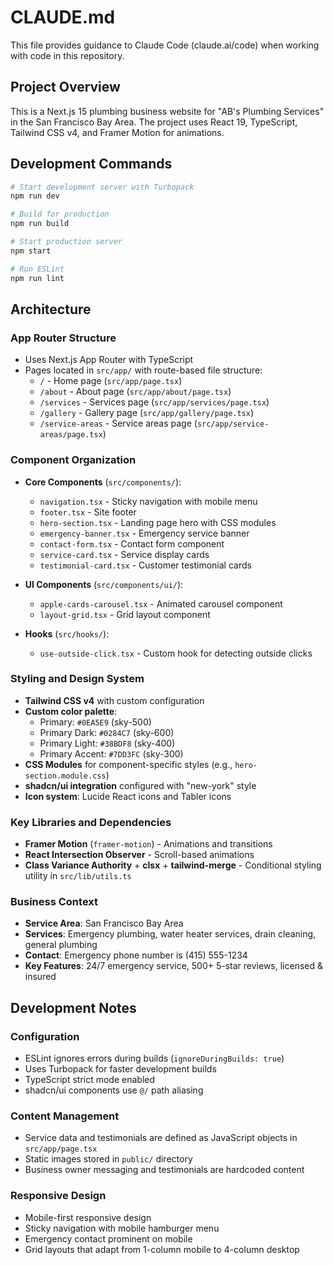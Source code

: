 # CLAUDE.md

This file provides guidance to Claude Code (claude.ai/code) when working with code in this repository.

## Project Overview

This is a Next.js 15 plumbing business website for "AB's Plumbing Services" in the San Francisco Bay Area. The project uses React 19, TypeScript, Tailwind CSS v4, and Framer Motion for animations.

## Development Commands

```bash
# Start development server with Turbopack
npm run dev

# Build for production
npm run build

# Start production server
npm start

# Run ESLint
npm run lint
```

## Architecture

### App Router Structure
- Uses Next.js App Router with TypeScript
- Pages located in `src/app/` with route-based file structure:
  - `/` - Home page (`src/app/page.tsx`)
  - `/about` - About page (`src/app/about/page.tsx`)
  - `/services` - Services page (`src/app/services/page.tsx`)
  - `/gallery` - Gallery page (`src/app/gallery/page.tsx`)
  - `/service-areas` - Service areas page (`src/app/service-areas/page.tsx`)

### Component Organization
- **Core Components** (`src/components/`):
  - `navigation.tsx` - Sticky navigation with mobile menu
  - `footer.tsx` - Site footer
  - `hero-section.tsx` - Landing page hero with CSS modules
  - `emergency-banner.tsx` - Emergency service banner
  - `contact-form.tsx` - Contact form component
  - `service-card.tsx` - Service display cards
  - `testimonial-card.tsx` - Customer testimonial cards

- **UI Components** (`src/components/ui/`):
  - `apple-cards-carousel.tsx` - Animated carousel component
  - `layout-grid.tsx` - Grid layout component

- **Hooks** (`src/hooks/`):
  - `use-outside-click.tsx` - Custom hook for detecting outside clicks

### Styling and Design System
- **Tailwind CSS v4** with custom configuration
- **Custom color palette**:
  - Primary: `#0EA5E9` (sky-500)
  - Primary Dark: `#0284C7` (sky-600)
  - Primary Light: `#38BDF8` (sky-400)
  - Primary Accent: `#7DD3FC` (sky-300)
- **CSS Modules** for component-specific styles (e.g., `hero-section.module.css`)
- **shadcn/ui integration** configured with "new-york" style
- **Icon system**: Lucide React icons and Tabler icons

### Key Libraries and Dependencies
- **Framer Motion** (`framer-motion`) - Animations and transitions
- **React Intersection Observer** - Scroll-based animations
- **Class Variance Authority** + **clsx** + **tailwind-merge** - Conditional styling utility in `src/lib/utils.ts`

### Business Context
- **Service Area**: San Francisco Bay Area
- **Services**: Emergency plumbing, water heater services, drain cleaning, general plumbing
- **Contact**: Emergency phone number is (415) 555-1234
- **Key Features**: 24/7 emergency service, 500+ 5-star reviews, licensed & insured

## Development Notes

### Configuration
- ESLint ignores errors during builds (`ignoreDuringBuilds: true`)
- Uses Turbopack for faster development builds
- TypeScript strict mode enabled
- shadcn/ui components use `@/` path aliasing

### Content Management
- Service data and testimonials are defined as JavaScript objects in `src/app/page.tsx`
- Static images stored in `public/` directory
- Business owner messaging and testimonials are hardcoded content

### Responsive Design
- Mobile-first responsive design
- Sticky navigation with mobile hamburger menu
- Emergency contact prominent on mobile
- Grid layouts that adapt from 1-column mobile to 4-column desktop